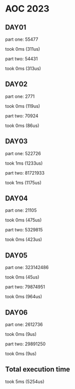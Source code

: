 # AOC 2023

## DAY01

part one:
55477

took 0ms (311us)  

part two:
54431

took 0ms (313us)  

## DAY02

part one:
2771

took 0ms (119us)  

part two:
70924

took 0ms (86us)  

## DAY03

part one:
522726

took 1ms (1233us)  

part two:
81721933

took 1ms (1175us)  

## DAY04

part one:
21105

took 0ms (475us)  

part two:
5329815

took 0ms (423us)  

## DAY05

part one:
323142486

took 0ms (45us)  

part two:
79874951

took 0ms (964us)  

## DAY06

part one:
2612736

took 0ms (9us)  

part two:
29891250

took 0ms (9us)  

## Total execution time

took 5ms (5254us)  

